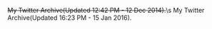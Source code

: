 ~~My Twitter Archive(Updated 12:42 PM - 12 Dec 2014).~~\s
My Twitter Archive(Updated 16:23 PM - 15 Jan 2016).
